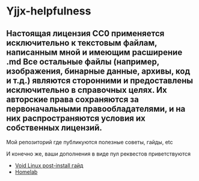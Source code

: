 # Yjjx-helpfulness
## Настоящая лицензия CC0 применяется исключительно к текстовым файлам, написанным мной и имеющим расширение .md Все остальные файлы (например, изображения, бинарные данные, архивы, код и т.д.) являются сторонними и предоставлены исключительно в справочных целях. Их авторские права сохраняются за первоначальными правообладателями, и на них распространяются условия их собственных лицензий.

Мой репозиторий где публикуются полезные советы, гайды, etc

И конечно же, ваши дополнения в виде пул реквестов приветствуются
- [Void Linux post-install гайд](Void_Linux.md)
- [Homelab]([Homelab](./homelab))


